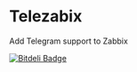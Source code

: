 # Telezabix
Add Telegram support to Zabbix


[![Bitdeli Badge](https://d2weczhvl823v0.cloudfront.net/lexfrei/telezabix/trend.png)](https://bitdeli.com/free "Bitdeli Badge")

